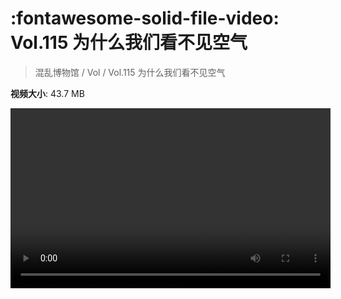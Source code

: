 # :fontawesome-solid-file-video: Vol.115 为什么我们看不见空气

> 混乱博物馆 / Vol / Vol.115 为什么我们看不见空气

**视频大小**: 43.7 MB

<video id="V-a0791fe20347918bd9b9d460340ac884" width="512" height="288" preload="none" playsinline webkit-playsinline></video>